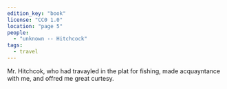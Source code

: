 ```yaml
---
edition_key: "book"
license: "CC0 1.0"
location: "page 5"
people:
  - "unknown -- Hitchcock"
tags:
  - travel
---
```

Mr. Hitchcok, who had travayled in the plat for
fishing, made acquayntance with me, and offred me great curtesy.
